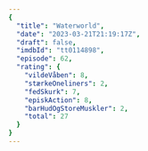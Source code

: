```yaml
---
{
  "title": "Waterworld",
  "date": "2023-03-21T21:19:17Z",
  "draft": false,
  "imdbId": "tt0114898",
  "episode": 62,
  "rating": {
    "vildeVåben": 8,
    "stærkeOneliners": 2,
    "fedSkurk": 7,
    "episkAction": 8,
    "barHudOgStoreMuskler": 2,
    "total": 27
  }
}
---
```


